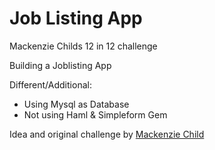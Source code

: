 # Job Listing App

Mackenzie Childs 12 in 12 challenge

Building a Joblisting App


Different/Additional:
- Using Mysql as Database
- Not using Haml & Simpleform Gem

Idea and original challenge by [Mackenzie Child](https://mackenziechild.me)